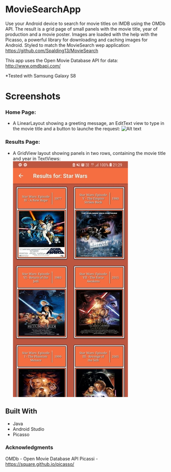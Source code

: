 # MovieSearchApp
  Use your Android device to search for movie titles on IMDB using the OMDb API. 
The result is a grid page of small panels with the movie title, year of production and a movie poster.
Images are loaded with the help with the Picasso, a powerful library for downloading and caching images for Android.
Styled to match the MovieSearch wep application: https://github.com/Spalding13/MovieSearch 

This app uses the Open Movie Database API for data: http://www.omdbapi.com/ 

*Tested with Samsung Galaxy S8

# Screenshots
### Home Page:
* A LinearLayout showing a greeting message, an EditText view to type in the movie title and a button to launche the request:
![Alt text](rsz1_panel1.jpg?raw=true)



### Results Page:
* A GridView layout showing panels in two rows, containing the movie title and year in TextViews:
![Alt text](rsz_panel2.jpg?raw=true)


## Built With
* Java
* Android Studio
* Picasso


### Acknowledgments
OMDb - Open Movie Database API
Picassi - https://square.github.io/picasso/
